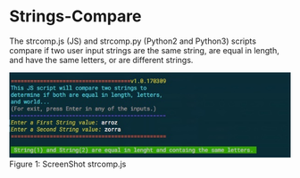 # Strings-Compare

The strcomp.js (JS) and strcomp.py (Python2 and Python3) scripts compare if two user input strings are the same string, are equal in length, and have the same letters, or are different strings.

![ScreenShot](strcomp_screenshot.png)
<br />Figure 1: ScreenShot strcomp.js
